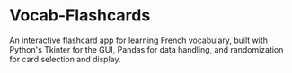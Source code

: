 # Vocab-Flashcards
An interactive flashcard app for learning French vocabulary, built with Python's Tkinter for the GUI, Pandas for data handling, and randomization for card selection and display.
